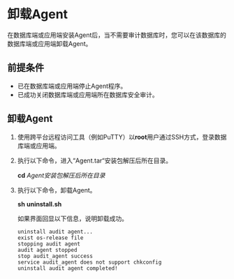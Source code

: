 # 卸载Agent<a name="ZH-CN_TOPIC_0146117470"></a>

在数据库端或应用端安装Agent后，当不需要审计数据库时，您可以在该数据库的数据库端或应用端卸载Agent。

## 前提条件<a name="section070891116319"></a>

-   已在数据库端或应用端停止Agent程序。
-   已成功关闭数据库端或应用端所在数据库安全审计。

## 卸载Agent<a name="section7772833173515"></a>

1.  使用跨平台远程访问工具（例如PuTTY）以**root**用户通过SSH方式，登录数据库端或应用端。
2.  执行以下命令，进入“Agent.tar“安装包解压后所在目录。

    **cd** _Agent安装包解压后所在目录_

3.  执行以下命令，卸载Agent。

    **sh** **uninstall.sh**

    如果界面回显以下信息，说明卸载成功。

    ```
    uninstall audit agent...
    exist os-release file
    stopping audit agent
    audit agent stopped
    stop audit_agent success
    service audit_agent does not support chkconfig
    uninstall audit agent completed!
    ```


